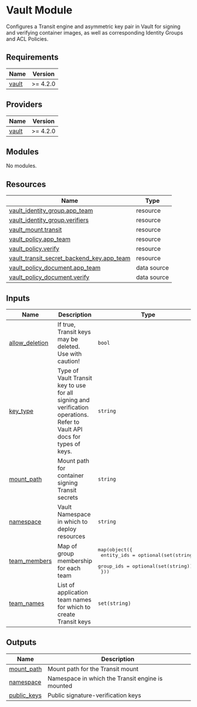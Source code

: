 # Vault Module

Configures a Transit engine and asymmetric key pair in Vault for signing and
verifying container images, as well as corresponding Identity Groups and ACL
Policies.

<!-- BEGIN_TF_DOCS -->
## Requirements

| Name | Version |
|------|---------|
| <a name="requirement_vault"></a> [vault](#requirement\_vault) | >= 4.2.0 |

## Providers

| Name | Version |
|------|---------|
| <a name="provider_vault"></a> [vault](#provider\_vault) | >= 4.2.0 |

## Modules

No modules.

## Resources

| Name | Type |
|------|------|
| [vault_identity_group.app_team](https://registry.terraform.io/providers/hashicorp/vault/latest/docs/resources/identity_group) | resource |
| [vault_identity_group.verifiers](https://registry.terraform.io/providers/hashicorp/vault/latest/docs/resources/identity_group) | resource |
| [vault_mount.transit](https://registry.terraform.io/providers/hashicorp/vault/latest/docs/resources/mount) | resource |
| [vault_policy.app_team](https://registry.terraform.io/providers/hashicorp/vault/latest/docs/resources/policy) | resource |
| [vault_policy.verify](https://registry.terraform.io/providers/hashicorp/vault/latest/docs/resources/policy) | resource |
| [vault_transit_secret_backend_key.app_team](https://registry.terraform.io/providers/hashicorp/vault/latest/docs/resources/transit_secret_backend_key) | resource |
| [vault_policy_document.app_team](https://registry.terraform.io/providers/hashicorp/vault/latest/docs/data-sources/policy_document) | data source |
| [vault_policy_document.verify](https://registry.terraform.io/providers/hashicorp/vault/latest/docs/data-sources/policy_document) | data source |

## Inputs

| Name | Description | Type | Default | Required |
|------|-------------|------|---------|:--------:|
| <a name="input_allow_deletion"></a> [allow\_deletion](#input\_allow\_deletion) | If true, Transit keys may be deleted. Use with caution! | `bool` | `false` | no |
| <a name="input_key_type"></a> [key\_type](#input\_key\_type) | Type of Vault Transit key to use for all signing and verification operations. Refer to Vault API docs for types of keys. | `string` | `"ecdsa-p384"` | no |
| <a name="input_mount_path"></a> [mount\_path](#input\_mount\_path) | Mount path for container signing Transit secrets | `string` | `"sigstore"` | no |
| <a name="input_namespace"></a> [namespace](#input\_namespace) | Vault Namespace in which to deploy resources | `string` | `""` | no |
| <a name="input_team_members"></a> [team\_members](#input\_team\_members) | Map of group membership for each team | <pre>map(object({<br>    entity_ids = optional(set(string))<br>    group_ids  = optional(set(string))<br>  }))</pre> | `{}` | no |
| <a name="input_team_names"></a> [team\_names](#input\_team\_names) | List of application team names for which to create Transit keys | `set(string)` | `{}` | no |

## Outputs

| Name | Description |
|------|-------------|
| <a name="output_mount_path"></a> [mount\_path](#output\_mount\_path) | Mount path for the Transit mount |
| <a name="output_namespace"></a> [namespace](#output\_namespace) | Namespace in which the Transit engine is mounted |
| <a name="output_public_keys"></a> [public\_keys](#output\_public\_keys) | Public signature-verification keys |
<!-- END_TF_DOCS -->
